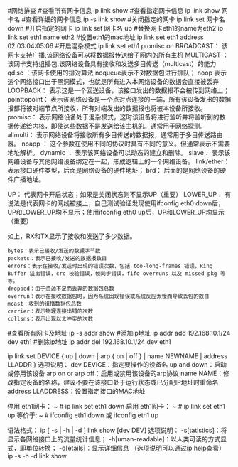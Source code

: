 #网络排查
#查看所有网卡信息
ip link show
#查看指定网卡信息
ip link show 网卡名
#查看详细的网卡信息
ip -s link show
#关闭指定的网卡
ip link set 网卡名 down
#开启指定的网卡
ip link set 网卡名 up
#替换网卡eth1的name为eth2
ip link set eth1 name eth2
#设置eth1的mac地址
ip link set eth1 address 02:03:04:05:06
#开启混杂模式
ip link set eth1 promisc on
BROADCAST：
        该网卡支持广播,该网络设备可以将数据报传送给子网内的所有主机
MULTICAST ：
        该网卡支持组播包,该网络设备具有接收和发送多目传送（multicast）的能力
qdisc ：该网卡使用的排对算法
        noqueue表示不对数据包进行排队；
        noop 表示这个网络接口出于黑洞模式，也就是所有进入本网络设备的数据会直接被丢弃
LOOPBACK：
        表示这是一个回送设备，该接口发出的数据报不会被传到网络上；
pointtopoint：
        表示该网络设备是一个点对点连接的一端，所有该设备发出的数据报都将被对端节点所接收，所有对端发出的数据报也将被本设备所接收。
promisc：
        表示网络设备处于混杂模式，这时该设备将进行监听并将监听到的数据传递给内核，即使这些数据不是发送给该主机的。通常用于网络探测。
allmulti：
        表示网络设备将接收所有多目传送的数据报，通常用于多目传送路由器。
noapp ：
        这个参数在使用不同的协议时具有不同的意义。但通常表示不需要地址解析。
dynamic ：
        表示该网络设备可以动态的建立和删除。
slave：
        表示该网络设备与其他网络设备绑定在一起，形成逻辑上的一个网络设备。
link/ether：
        表示接口硬件类型，后面是网络设备的硬件地址；
brd：
         后面的是网络设备的硬件广播地址。
 
UP：
    代表网卡开启状态；如果是关闭状态则不显示UP（重要）
LOWER_UP：
    有说法是代表网卡的网线被接上，自己测试验证发现使用ifconfig eth0 down后，UP和LOWER_UP均不显示；使用ifconfig eth0 up后，UP和LOWER_UP均显示（重要）

如上，RX和TX显示了接收和发送了多少数据。
 
    bytes：表示已接收/发送的数据字节数
    packets：表示已接收/发送的数据报数目
    errors：表示在接收/发送时出现的错误次数，包括 too-long-frames 错误，Ring Buffer 溢出错误，crc 校验错误，帧同步错误，fifo overruns 以及 missed pkg 等等。
    dropped：由于资源不足而丢弃的数据包总数
    overrun：表示在接收数据包时，因为系统出现错误或系统反应太慢而导致丢包的数目
    mcast：收到的组播数据包总数
    carrier：表示物理连接出错的次数
    collsns：表示出现以太冲突的次数
#查看所有网卡及地址
ip -s addr show
#添加ip地址
ip addr add 192.168.10.1/24 dev eth1
#删除ip地址
ip addr del 192.168.10.1/24 dev eth1



ip link set DEVICE  { up | down | arp { on | off } | name NEWNAME | address LLADDR } 
选项说明：
dev DEVICE：指定要操作的设备名
up and down：启动或停用该设备
arp on or arp off：启用或禁用该设备的arp协议
name NAME：修改指定设备的名称，建议不要在该接口处于运行状态或已分配IP地址时重命名
address LLADDRESS：设置指定接口的MAC地址

停用 eth1网卡：
  ~ # ip link set eth1 down
启用 eth1网卡：
    ~ # ip link set eth1 up
等价于:
~ #  ifconfig eth1 down 或 ifconfig eth1 up

语法格式：
    ip [ -s | -h | -d ] link show [dev DEV] 
    选项说明：
    -s[tatistics]：将显示各网络接口上的流量统计信息；
    -h[uman-readable]：以人类可读的方式显式，即单位转换；
    -d[etails]：显示详细信息
	（选项说明可以通过ip help查看）
ip -s -h -d link show
